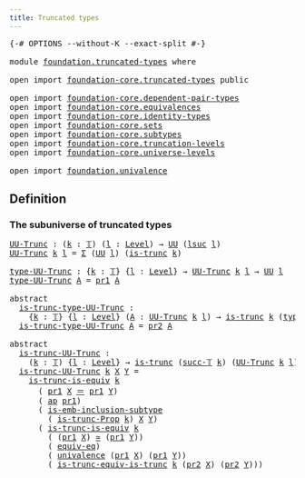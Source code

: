 ```yaml
---
title: Truncated types
---
```


<pre class="Agda"><a id="41" class="Symbol">{-#</a> <a id="45" class="Keyword">OPTIONS</a> <a id="53" class="Pragma">--without-K</a> <a id="65" class="Pragma">--exact-split</a> <a id="79" class="Symbol">#-}</a>

<a id="84" class="Keyword">module</a> <a id="91" href="foundation.truncated-types.html" class="Module">foundation.truncated-types</a> <a id="118" class="Keyword">where</a>

<a id="125" class="Keyword">open</a> <a id="130" class="Keyword">import</a> <a id="137" href="foundation-core.truncated-types.html" class="Module">foundation-core.truncated-types</a> <a id="169" class="Keyword">public</a>

<a id="177" class="Keyword">open</a> <a id="182" class="Keyword">import</a> <a id="189" href="foundation-core.dependent-pair-types.html" class="Module">foundation-core.dependent-pair-types</a>
<a id="226" class="Keyword">open</a> <a id="231" class="Keyword">import</a> <a id="238" href="foundation-core.equivalences.html" class="Module">foundation-core.equivalences</a>
<a id="267" class="Keyword">open</a> <a id="272" class="Keyword">import</a> <a id="279" href="foundation-core.identity-types.html" class="Module">foundation-core.identity-types</a>
<a id="310" class="Keyword">open</a> <a id="315" class="Keyword">import</a> <a id="322" href="foundation-core.sets.html" class="Module">foundation-core.sets</a>
<a id="343" class="Keyword">open</a> <a id="348" class="Keyword">import</a> <a id="355" href="foundation-core.subtypes.html" class="Module">foundation-core.subtypes</a>
<a id="380" class="Keyword">open</a> <a id="385" class="Keyword">import</a> <a id="392" href="foundation-core.truncation-levels.html" class="Module">foundation-core.truncation-levels</a>
<a id="426" class="Keyword">open</a> <a id="431" class="Keyword">import</a> <a id="438" href="foundation-core.universe-levels.html" class="Module">foundation-core.universe-levels</a>

<a id="471" class="Keyword">open</a> <a id="476" class="Keyword">import</a> <a id="483" href="foundation.univalence.html" class="Module">foundation.univalence</a>
</pre>
## Definition

### The subuniverse of truncated types

<pre class="Agda"><a id="UU-Trunc"></a><a id="573" href="foundation.truncated-types.html#573" class="Function">UU-Trunc</a> <a id="582" class="Symbol">:</a> <a id="584" class="Symbol">(</a><a id="585" href="foundation.truncated-types.html#585" class="Bound">k</a> <a id="587" class="Symbol">:</a> <a id="589" href="foundation-core.truncation-levels.html#395" class="Datatype">𝕋</a><a id="590" class="Symbol">)</a> <a id="592" class="Symbol">(</a><a id="593" href="foundation.truncated-types.html#593" class="Bound">l</a> <a id="595" class="Symbol">:</a> <a id="597" href="Agda.Primitive.html#597" class="Postulate">Level</a><a id="602" class="Symbol">)</a> <a id="604" class="Symbol">→</a> <a id="606" href="foundation-core.universe-levels.html#235" class="Primitive">UU</a> <a id="609" class="Symbol">(</a><a id="610" href="Agda.Primitive.html#780" class="Primitive">lsuc</a> <a id="615" href="foundation.truncated-types.html#593" class="Bound">l</a><a id="616" class="Symbol">)</a>
<a id="618" href="foundation.truncated-types.html#573" class="Function">UU-Trunc</a> <a id="627" href="foundation.truncated-types.html#627" class="Bound">k</a> <a id="629" href="foundation.truncated-types.html#629" class="Bound">l</a> <a id="631" class="Symbol">=</a> <a id="633" href="foundation-core.dependent-pair-types.html#515" class="Record">Σ</a> <a id="635" class="Symbol">(</a><a id="636" href="foundation-core.universe-levels.html#235" class="Primitive">UU</a> <a id="639" href="foundation.truncated-types.html#629" class="Bound">l</a><a id="640" class="Symbol">)</a> <a id="642" class="Symbol">(</a><a id="643" href="foundation-core.truncated-types.html#1741" class="Function">is-trunc</a> <a id="652" href="foundation.truncated-types.html#627" class="Bound">k</a><a id="653" class="Symbol">)</a>

<a id="type-UU-Trunc"></a><a id="656" href="foundation.truncated-types.html#656" class="Function">type-UU-Trunc</a> <a id="670" class="Symbol">:</a> <a id="672" class="Symbol">{</a><a id="673" href="foundation.truncated-types.html#673" class="Bound">k</a> <a id="675" class="Symbol">:</a> <a id="677" href="foundation-core.truncation-levels.html#395" class="Datatype">𝕋</a><a id="678" class="Symbol">}</a> <a id="680" class="Symbol">{</a><a id="681" href="foundation.truncated-types.html#681" class="Bound">l</a> <a id="683" class="Symbol">:</a> <a id="685" href="Agda.Primitive.html#597" class="Postulate">Level</a><a id="690" class="Symbol">}</a> <a id="692" class="Symbol">→</a> <a id="694" href="foundation.truncated-types.html#573" class="Function">UU-Trunc</a> <a id="703" href="foundation.truncated-types.html#673" class="Bound">k</a> <a id="705" href="foundation.truncated-types.html#681" class="Bound">l</a> <a id="707" class="Symbol">→</a> <a id="709" href="foundation-core.universe-levels.html#235" class="Primitive">UU</a> <a id="712" href="foundation.truncated-types.html#681" class="Bound">l</a>
<a id="714" href="foundation.truncated-types.html#656" class="Function">type-UU-Trunc</a> <a id="728" href="foundation.truncated-types.html#728" class="Bound">A</a> <a id="730" class="Symbol">=</a> <a id="732" href="foundation-core.dependent-pair-types.html#605" class="Field">pr1</a> <a id="736" href="foundation.truncated-types.html#728" class="Bound">A</a>

<a id="739" class="Keyword">abstract</a>
  <a id="is-trunc-type-UU-Trunc"></a><a id="750" href="foundation.truncated-types.html#750" class="Function">is-trunc-type-UU-Trunc</a> <a id="773" class="Symbol">:</a>
    <a id="779" class="Symbol">{</a><a id="780" href="foundation.truncated-types.html#780" class="Bound">k</a> <a id="782" class="Symbol">:</a> <a id="784" href="foundation-core.truncation-levels.html#395" class="Datatype">𝕋</a><a id="785" class="Symbol">}</a> <a id="787" class="Symbol">{</a><a id="788" href="foundation.truncated-types.html#788" class="Bound">l</a> <a id="790" class="Symbol">:</a> <a id="792" href="Agda.Primitive.html#597" class="Postulate">Level</a><a id="797" class="Symbol">}</a> <a id="799" class="Symbol">(</a><a id="800" href="foundation.truncated-types.html#800" class="Bound">A</a> <a id="802" class="Symbol">:</a> <a id="804" href="foundation.truncated-types.html#573" class="Function">UU-Trunc</a> <a id="813" href="foundation.truncated-types.html#780" class="Bound">k</a> <a id="815" href="foundation.truncated-types.html#788" class="Bound">l</a><a id="816" class="Symbol">)</a> <a id="818" class="Symbol">→</a> <a id="820" href="foundation-core.truncated-types.html#1741" class="Function">is-trunc</a> <a id="829" href="foundation.truncated-types.html#780" class="Bound">k</a> <a id="831" class="Symbol">(</a><a id="832" href="foundation.truncated-types.html#656" class="Function">type-UU-Trunc</a> <a id="846" href="foundation.truncated-types.html#800" class="Bound">A</a><a id="847" class="Symbol">)</a>
  <a id="851" href="foundation.truncated-types.html#750" class="Function">is-trunc-type-UU-Trunc</a> <a id="874" href="foundation.truncated-types.html#874" class="Bound">A</a> <a id="876" class="Symbol">=</a> <a id="878" href="foundation-core.dependent-pair-types.html#617" class="Field">pr2</a> <a id="882" href="foundation.truncated-types.html#874" class="Bound">A</a>

<a id="885" class="Keyword">abstract</a>
  <a id="is-trunc-UU-Trunc"></a><a id="896" href="foundation.truncated-types.html#896" class="Function">is-trunc-UU-Trunc</a> <a id="914" class="Symbol">:</a>
    <a id="920" class="Symbol">(</a><a id="921" href="foundation.truncated-types.html#921" class="Bound">k</a> <a id="923" class="Symbol">:</a> <a id="925" href="foundation-core.truncation-levels.html#395" class="Datatype">𝕋</a><a id="926" class="Symbol">)</a> <a id="928" class="Symbol">{</a><a id="929" href="foundation.truncated-types.html#929" class="Bound">l</a> <a id="931" class="Symbol">:</a> <a id="933" href="Agda.Primitive.html#597" class="Postulate">Level</a><a id="938" class="Symbol">}</a> <a id="940" class="Symbol">→</a> <a id="942" href="foundation-core.truncated-types.html#1741" class="Function">is-trunc</a> <a id="951" class="Symbol">(</a><a id="952" href="foundation-core.truncation-levels.html#432" class="InductiveConstructor">succ-𝕋</a> <a id="959" href="foundation.truncated-types.html#921" class="Bound">k</a><a id="960" class="Symbol">)</a> <a id="962" class="Symbol">(</a><a id="963" href="foundation.truncated-types.html#573" class="Function">UU-Trunc</a> <a id="972" href="foundation.truncated-types.html#921" class="Bound">k</a> <a id="974" href="foundation.truncated-types.html#929" class="Bound">l</a><a id="975" class="Symbol">)</a>
  <a id="979" href="foundation.truncated-types.html#896" class="Function">is-trunc-UU-Trunc</a> <a id="997" href="foundation.truncated-types.html#997" class="Bound">k</a> <a id="999" href="foundation.truncated-types.html#999" class="Bound">X</a> <a id="1001" href="foundation.truncated-types.html#1001" class="Bound">Y</a> <a id="1003" class="Symbol">=</a>
    <a id="1009" href="foundation-core.truncated-types.html#4163" class="Function">is-trunc-is-equiv</a> <a id="1027" href="foundation.truncated-types.html#997" class="Bound">k</a>
      <a id="1035" class="Symbol">(</a> <a id="1037" href="foundation-core.dependent-pair-types.html#605" class="Field">pr1</a> <a id="1041" href="foundation.truncated-types.html#999" class="Bound">X</a> <a id="1043" href="foundation-core.identity-types.html#1865" class="Function Operator">＝</a> <a id="1045" href="foundation-core.dependent-pair-types.html#605" class="Field">pr1</a> <a id="1049" href="foundation.truncated-types.html#1001" class="Bound">Y</a><a id="1050" class="Symbol">)</a>
      <a id="1058" class="Symbol">(</a> <a id="1060" href="foundation-core.identity-types.html#4003" class="Function">ap</a> <a id="1063" href="foundation-core.dependent-pair-types.html#605" class="Field">pr1</a><a id="1066" class="Symbol">)</a>
      <a id="1074" class="Symbol">(</a> <a id="1076" href="foundation-core.subtypes.html#3701" class="Function">is-emb-inclusion-subtype</a>
        <a id="1109" class="Symbol">(</a> <a id="1111" href="foundation-core.truncated-types.html#11730" class="Function">is-trunc-Prop</a> <a id="1125" href="foundation.truncated-types.html#997" class="Bound">k</a><a id="1126" class="Symbol">)</a> <a id="1128" href="foundation.truncated-types.html#999" class="Bound">X</a> <a id="1130" href="foundation.truncated-types.html#1001" class="Bound">Y</a><a id="1131" class="Symbol">)</a>
      <a id="1139" class="Symbol">(</a> <a id="1141" href="foundation-core.truncated-types.html#4163" class="Function">is-trunc-is-equiv</a> <a id="1159" href="foundation.truncated-types.html#997" class="Bound">k</a>
        <a id="1169" class="Symbol">(</a> <a id="1171" class="Symbol">(</a><a id="1172" href="foundation-core.dependent-pair-types.html#605" class="Field">pr1</a> <a id="1176" href="foundation.truncated-types.html#999" class="Bound">X</a><a id="1177" class="Symbol">)</a> <a id="1179" href="foundation-core.equivalences.html#1621" class="Function Operator">≃</a> <a id="1181" class="Symbol">(</a><a id="1182" href="foundation-core.dependent-pair-types.html#605" class="Field">pr1</a> <a id="1186" href="foundation.truncated-types.html#1001" class="Bound">Y</a><a id="1187" class="Symbol">))</a>
        <a id="1198" class="Symbol">(</a> <a id="1200" href="foundation-core.univalence.html#987" class="Function">equiv-eq</a><a id="1208" class="Symbol">)</a>
        <a id="1218" class="Symbol">(</a> <a id="1220" href="foundation-core.univalence.html#2095" class="Postulate">univalence</a> <a id="1231" class="Symbol">(</a><a id="1232" href="foundation-core.dependent-pair-types.html#605" class="Field">pr1</a> <a id="1236" href="foundation.truncated-types.html#999" class="Bound">X</a><a id="1237" class="Symbol">)</a> <a id="1239" class="Symbol">(</a><a id="1240" href="foundation-core.dependent-pair-types.html#605" class="Field">pr1</a> <a id="1244" href="foundation.truncated-types.html#1001" class="Bound">Y</a><a id="1245" class="Symbol">))</a>
        <a id="1256" class="Symbol">(</a> <a id="1258" href="foundation-core.truncated-types.html#12037" class="Function">is-trunc-equiv-is-trunc</a> <a id="1282" href="foundation.truncated-types.html#997" class="Bound">k</a> <a id="1284" class="Symbol">(</a><a id="1285" href="foundation-core.dependent-pair-types.html#617" class="Field">pr2</a> <a id="1289" href="foundation.truncated-types.html#999" class="Bound">X</a><a id="1290" class="Symbol">)</a> <a id="1292" class="Symbol">(</a><a id="1293" href="foundation-core.dependent-pair-types.html#617" class="Field">pr2</a> <a id="1297" href="foundation.truncated-types.html#1001" class="Bound">Y</a><a id="1298" class="Symbol">)))</a>
</pre>